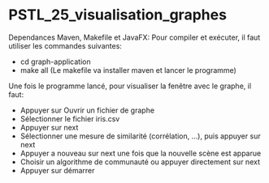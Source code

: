 # PSTL_25_visualisation_graphes

Dependances Maven, Makefile et JavaFX:
Pour compiler et exécuter, il faut utiliser les commandes suivantes:
- cd graph-application
- make all (Le makefile va installer maven et lancer le programme)

Une fois le programme lancé, pour visualiser la fenêtre avec le graphe, il faut:
- Appuyer sur Ouvrir un fichier de graphe
- Sélectionner le fichier iris.csv
- Appuyer sur next
- Sélectionner une mesure de similarité (corrélation, ...), puis appuyer sur next
- Appuyer a nouveau sur next une fois que la nouvelle scène est apparue
- Choisir un algorithme de communauté ou appuyer directement sur next
- Appuyer sur démarrer

